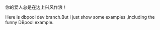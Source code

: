 
你的爱人总是在边上兴风作浪！

Here is dbpool dev branch.But i just show some examples ,including the funny DBpool example.
